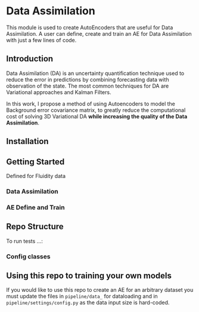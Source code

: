 # Data Assimilation
This module is used to create AutoEncoders that are useful for Data Assimilation. A  user can define, create and train an AE for Data Assimilation with just a few lines of code.

## Introduction

Data Assimilation (DA) is an uncertainty quantification technique used to reduce the error in  predictions by combining forecasting data with observation of the state. The most common techniques for DA are Variational approaches and Kalman Filters.

In this work, I propose a method of using Autoencoders to model the Background error covariance matrix, to greatly reduce the computational cost of solving 3D Variational DA **while increasing the quality of the Data Assimilation**.

## Installation

## Getting Started
Defined for Fluidity data

### Data Assimilation

### AE Define and Train

## Repo Structure
To run tests ...: 
### Config classes

## Using this repo to training your own models
If you would like to use this repo to create an AE for an arbitrary dataset you must update the files in `pipeline/data_` for dataloading and in `pipeline/settings/config.py` as the data input size is hard-coded.

